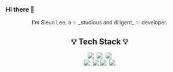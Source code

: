 ### Hi there 👋

<!--
**sieunlee97/sieunlee97** is a ✨ _special_ ✨ repository because its `README.md` (this file) appears on your GitHub profile.

Here are some ideas to get you started:

- 🔭 I’m currently working on ...
- 🌱 I’m currently learning 
- 👯 I’m looking to collaborate on ...
- 🤔 I’m looking for help with ...
- 💬 Ask me about ...
- 📫 How to reach me: ...
- 😄 Pronouns: ...
- ⚡ Fun fact: ...
-->
<p align="center">
I'm Sieun Lee, a ✨ _studious and diligent_ ✨ developer. 
</p>
 <h2 align="center">💡 Tech Stack 💡</h2> 

<p align="center">
<img src="https://img.shields.io/badge/-HTML5-E34F26?style=flat-square&logo=HTML5&logoColor=white">&nbsp 
<img src="https://img.shields.io/badge/-CSS3-1572B6?style=flat-square&logo=CSS3&logoColor=white">&nbsp
<img src="https://img.shields.io/badge/-JavaScript-%23F7DF1E?style=flat-square&logo=JavaScript&logoColor=white"><br>
<img src="https://img.shields.io/badge/-Java-%23007396?style=flat-square&logo=Java&logoColor=white">&nbsp
<img src="https://img.shields.io/badge/Spring-6DB33F?style=flat-square&logo=Spring&logoColor=white">
<img src="https://img.shields.io/badge/-MySQL-%234479A1?style=flat-square&logo=MySQL&logoColor=white">&nbsp
<img src="https://img.shields.io/badge/-MariaDB-%23003545?style=flat-square&logo=MariaDB&logoColor=white">    
</p>

